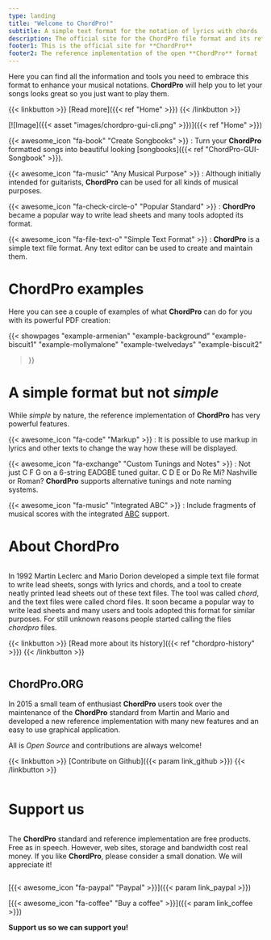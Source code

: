 ```yaml
---
type: landing
title: "Welcome to ChordPro!"
subtitle: A simple text format for the notation of lyrics with chords
description: The official site for the ChordPro file format and its reference implementation
footer1: This is the official site for **ChordPro**
footer2: The reference implementation of the open **ChordPro** format
---
```


Here you can find all the information and tools you need to embrace this format to enhance your musical notations. **ChordPro** will help you to let your songs looks great so you just want to play them.

{{< linkbutton >}}
[Read more]({{< ref "Home" >}})
{{< /linkbutton >}}

[![Image]({{< asset "images/chordpro-gui-cli.png" >}})]({{< ref "Home" >}})

{{< awesome_icon "fa-book" "Create Songbooks" >}}
: Turn your **ChordPro** formatted songs into beautiful looking [songbooks]({{< ref "ChordPro-GUI-Songbook" >}}).

{{< awesome_icon "fa-music" "Any Musical Purpose" >}}
: Although initially intended for guitarists, **ChordPro** can be used for all kinds of musical purposes.

{{< awesome_icon "fa-check-circle-o" "Popular Standard" >}}
: **ChordPro** became a popular way to write lead sheets and many tools adopted its format.

{{< awesome_icon "fa-file-text-o" "Simple Text Format" >}}
: **ChordPro** is a simple text file format. Any text editor can be used to create and maintain them.

# ChordPro examples

Here you can see a couple of examples of what <strong>ChordPro</strong> can do for you with its powerful PDF creation:

<div id="examples">

{{< showpages
"example-armenian"
"example-background"
"example-biscuit1"
"example-mollymalone"
"example-twelvedays"
"example-biscuit2"
>}}

</div>

# A simple format but not *simple*

While *simple* by nature, the reference implementation of **ChordPro** has very powerful features.

{{< awesome_icon "fa-code" "Markup" >}}
: It is possible to use markup in lyrics and other texts to change the way how these will be displayed.

{{< awesome_icon "fa-exchange" "Custom Tunings and Notes" >}}
: Not just C F G on a 6-string EADGBE tuned guitar. C D E or Do Re Mi? Nashville or Roman? **ChordPro** supports alternative tunings and note naming systems.

{{< awesome_icon "fa-music" "Integrated ABC" >}}
: Include fragments of musical scores with the integrated [ABC](https://abcnotation.com") support.

<div id="about">

# About ChordPro

<div class="row">

<div class="column">

In 1992 Martin Leclerc and Mario Dorion developed a simple text file format to write lead sheets, songs with lyrics and chords, and a tool to create neatly printed lead sheets out of these text files. The tool was called *chord*, and the text files were called chord files. It soon became a popular way to write lead sheets and many users and tools adopted this format for similar purposes. For still unknown reasons people started calling the files *chordpro* files.

{{< linkbutton >}}
[Read more about its history]({{< ref "chordpro-history" >}})
{{< /linkbutton >}}

</div>

<div class="column">

## ChordPro.ORG

In 2015 a small team of enthusiast **ChordPro** users took over the maintenance of the **ChordPro** standard from Martin and Mario and developed a new reference implementation with many new features and an easy to use graphical application.

All is *Open Source* and contributions are always welcome!

{{< linkbutton >}}
[Contribute on Github]({{< param link_github >}})
{{< /linkbutton >}}

</div>

</div>

</div>

<div id="support">

# Support us

<div class="row">

<div class="column right-align">

The **ChordPro** standard and reference implementation are free products. Free as in speech. However, web sites, storage and bandwidth cost real money. If you like **ChordPro**, please consider a small donation. We will appreciate it!

</div>

<div class="column left-align">

[{{< awesome_icon "fa-paypal" "Paypal" >}}]({{< param link_paypal >}})

[{{< awesome_icon "fa-coffee" "Buy a coffee" >}}]({{< param link_coffee >}})

**Support us so we can support you!**

</div>

</div>

</div>
